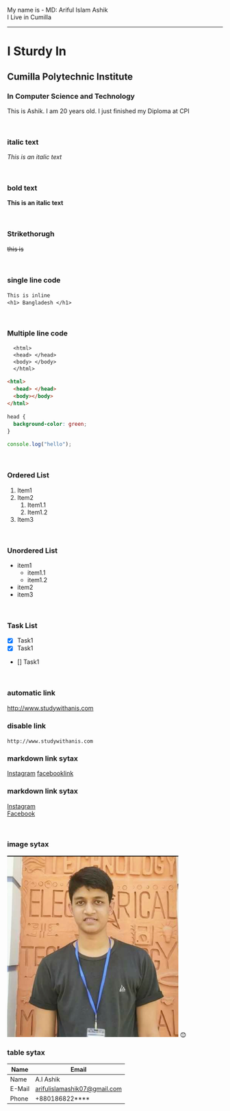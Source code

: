 <!--Markdown tutorial-->

My name is - MD: Ariful Islam Ashik <br>
I Live in Cumilla

---

# I Sturdy In

## Cumilla Polytechnic Institute

### In Computer Science and Technology

<p>This is Ashik. I am 20
years old. I just finished my
Diploma at CPI</p>

<br/>

### italic text

_This is an italic text_

<br/>

### bold text

**This is an italic text**

<br/>

### Strikethorugh

~~this is~~

<br/>

### single line code

`This is inline`  
`<h1> Bangladesh </h1>`

<br/>

### Multiple line code

```
  <html>
  <head> </head>
  <body> </body>
  </html>
```

```html
<html>
  <head> </head>
  <body></body>
</html>
```

```css
head {
  background-color: green;
}
```

```javascript
console.log("hello");
```

<br/>

### Ordered List

1. Item1
2. Item2
   1. Item1.1
   2. Item1.2
3. Item3

<br/>

### Unordered List

- item1
  - item1.1
  - item1.2
- item2
- item3

<br/>

### Task List

- [x] Task1
- [x] Task1
- [] Task1

<br/>

### automatic link

http://www.studywithanis.com

### disable link

`http://www.studywithanis.com`

### markdown link sytax

[Instagram](https://www.instagram.com/ai.ashik07)
[facebooklink](https://www.facebook.com/ai.ashik07)


### markdown link sytax

[Instagram][websitelink]   
[Facebook][facebooklink]

<br/>

### image sytax

<img src="./images/img.png" width="400" title="profile image" />
😊

<br/>

### table sytax

| Name         | Email                  |
| ------------ | ---------------------- |
| Name | A.I Ashik          |
| E-Mail | arifulislamashik07@gmail.com |
| Phone | +880186822****           |

<!-- all link is here -->

[websitelink]: https://www.instagram.com/ai.ashik07
[facebooklink]: https://www.facebook.com/ai.ashik07